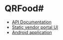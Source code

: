 # QRFood#

- [API Documentation](http://docs.qrfoodapi.apiary.io/)
- [Static vendor portal UI](http://ec2-52-58-248-159.eu-central-1.compute.amazonaws.com/#/create-menu)
- [Android application](https://github.com/preraksola/QRFood-android)
